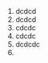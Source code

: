 



<ol>
  <li>
    dcdcd
    
  </li>
  <li>
    dcdcd
  </li>
  <li>
    cdcdc
  </li>
  <li>
    cdcdc
  </li>
  <li>
    dcdcdc
  </li>
  <li>
    
  </li>
  
  
  
  
  
  
  
  
  
  </ol>

